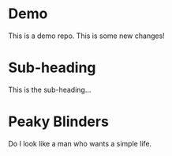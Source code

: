 # Demo 

This is a demo repo. This is some new changes!

# Sub-heading

This is the sub-heading...

# Peaky Blinders

Do I look like a man who wants a simple life.